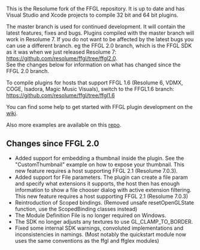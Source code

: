 This is the Resolume fork of the FFGL repository. It is up to date and has Visual Studio and Xcode projects to compile 32 bit and 64 bit plugins.

The master branch is used for continued development. It will contain the latest features, fixes and bugs. Plugins compiled with the master branch will work in Resolume 7.
If you do not want to be affected by the latest bugs you can use a different branch. eg the FFGL 2.0 branch, which is the FFGL SDK as it was when we just released Resolume 7: https://github.com/resolume/ffgl/tree/ffgl2.0.  
See the changes below for information on what has changed since the FFGL 2.0 branch.

To compile plugins for hosts that support FFGL 1.6 (Resolume 6, VDMX, COGE, Isadora, Magic Music Visuals), switch to the FFGL1.6 branch: https://github.com/resolume/ffgl/tree/ffgl1.6

You can find some help to get started with FFGL plugin development on the [wiki](https://github.com/resolume/ffgl/wiki).

Also more examples are available on this [repo](https://github.com/flyingrub/ffgl/tree/more/).

## Changes since FFGL 2.0
- Added support for embedding a thumbnail inside the plugin. See the "CustomThumbnail" example on how to expose your thumbnail. This new feature requires a host supporting FFGL 2.1 (Resolume 7.0.3).
- Added support for File parameters. The plugin can create a file param and specify what extensions it supports, the host then has enough information to show a file chooser dialog with active extension filtering. This new feature requires a host supporting FFGL 2.1 (Resolume 7.0.3)
- Reintroduction of Scoped bindings. (Removed unsafe resetOpenGLState function, use the ScopedBinding classes instead)
- The Module Definition File is no longer required on Windows.
- The SDK no longer adjusts any textures to use GL_CLAMP_TO_BORDER.
- Fixed some internal SDK warnings, convoluted implementations and inconsistencies in namings. (Most notably the quickstart module now uses the same conventions as the ffgl and ffglex modules)
